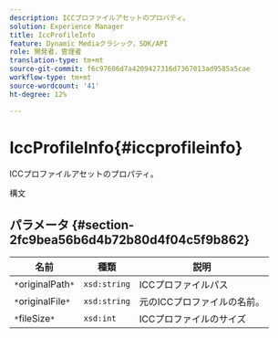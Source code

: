 ```yaml
---
description: ICCプロファイルアセットのプロパティ。
solution: Experience Manager
title: IccProfileInfo
feature: Dynamic Mediaクラシック，SDK/API
role: 開発者，管理者
translation-type: tm+mt
source-git-commit: f6c97606d7a4209427316d7367013ad9585a5cae
workflow-type: tm+mt
source-wordcount: '41'
ht-degree: 12%

---
```



# IccProfileInfo{#iccprofileinfo}

ICCプロファイルアセットのプロパティ。

構文

## パラメータ {#section-2fc9bea56b6d4b72b80d4f04c5f9b862}

| 名前 | 種類 | 説明 |
|---|---|---|
| `*`originalPath`*` | `xsd:string` | ICCプロファイルパス |
| `*`originalFile`*` | `xsd:string` | 元のICCプロファイルの名前。 |
| `*`fileSize`*` | `xsd:int` | ICCプロファイルのサイズ |

